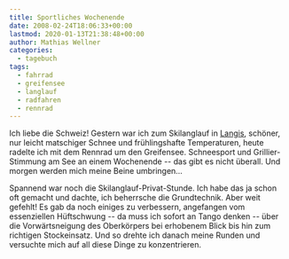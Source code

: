 ```yaml
---
title: Sportliches Wochenende
date: 2008-02-24T18:06:33+00:00
lastmod: 2020-01-13T21:38:48+00:00
author: Mathias Wellner
categories:
  - tagebuch
tags:
  - fahrrad
  - greifensee
  - langlauf
  - radfahren
  - rennrad
---
```

Ich liebe die Schweiz! Gestern war ich zum Skilanglauf in [Langis](http://www.loipe-langis.ch/), schöner, nur leicht matschiger Schnee und frühlingshafte Temperaturen, heute radelte ich mit dem Rennrad um den Greifensee. Schneesport und Grillier-Stimmung am See an einem Wochenende -- das gibt es nicht überall. Und morgen werden mich meine Beine umbringen&#8230;

Spannend war noch die Skilanglauf-Privat-Stunde. Ich habe das ja schon oft gemacht und dachte, ich beherrsche die Grundtechnik. Aber weit gefehlt! Es gab da noch einiges zu verbessern, angefangen vom essenziellen Hüftschwung -- da muss ich sofort an Tango denken -- über die Vorwärtsneigung des Oberkörpers bei erhobenem Blick bis hin zum richtigen Stockeinsatz. Und so drehte ich danach meine Runden und versuchte mich auf all diese Dinge zu konzentrieren.